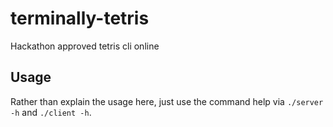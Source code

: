 # terminally-tetris

Hackathon approved tetris cli online

## Usage

Rather than explain the usage here, just use the command help via `./server -h`
and `./client -h`.
